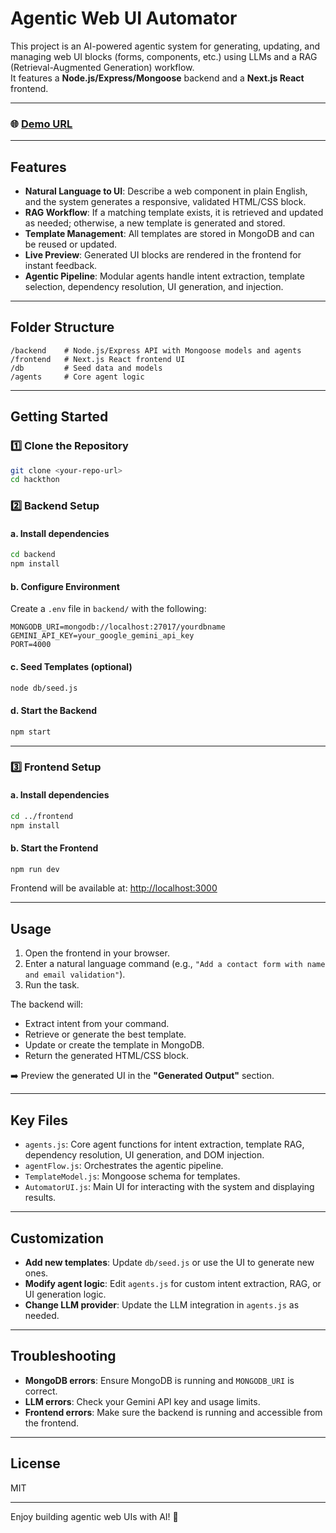 
# Agentic Web UI Automator

This project is an AI-powered agentic system for generating, updating, and managing web UI blocks (forms, components, etc.) using LLMs and a RAG (Retrieval-Augmented Generation) workflow.  
It features a **Node.js/Express/Mongoose** backend and a **Next.js React** frontend.

---

### 🌐 [Demo URL](https://drive.google.com/file/d/1K7f4QTKxvQaqrPNVxsISo2pHt-43n0bG/view?usp=drive_link)

---

## Features

- **Natural Language to UI**: Describe a web component in plain English, and the system generates a responsive, validated HTML/CSS block.
- **RAG Workflow**: If a matching template exists, it is retrieved and updated as needed; otherwise, a new template is generated and stored.
- **Template Management**: All templates are stored in MongoDB and can be reused or updated.
- **Live Preview**: Generated UI blocks are rendered in the frontend for instant feedback.
- **Agentic Pipeline**: Modular agents handle intent extraction, template selection, dependency resolution, UI generation, and injection.

---

## Folder Structure

```
/backend    # Node.js/Express API with Mongoose models and agents
/frontend   # Next.js React frontend UI
/db         # Seed data and models
/agents     # Core agent logic
```

---

## Getting Started

### 1️⃣ Clone the Repository

```bash
git clone <your-repo-url>
cd hackthon
```

### 2️⃣ Backend Setup

#### a. Install dependencies

```bash
cd backend
npm install
```

#### b. Configure Environment

Create a `.env` file in `backend/` with the following:

```env
MONGODB_URI=mongodb://localhost:27017/yourdbname
GEMINI_API_KEY=your_google_gemini_api_key
PORT=4000
```

#### c. Seed Templates (optional)

```bash
node db/seed.js
```

#### d. Start the Backend

```bash
npm start
```

---

### 3️⃣ Frontend Setup

#### a. Install dependencies

```bash
cd ../frontend
npm install
```

#### b. Start the Frontend

```bash
npm run dev
```

Frontend will be available at: [http://localhost:3000](http://localhost:3000)

---

## Usage

1. Open the frontend in your browser.
2. Enter a natural language command (e.g., `"Add a contact form with name and email validation"`).
3. Run the task.

The backend will:

- Extract intent from your command.
- Retrieve or generate the best template.
- Update or create the template in MongoDB.
- Return the generated HTML/CSS block.

➡️ Preview the generated UI in the **"Generated Output"** section.

---

## Key Files

- `agents.js`: Core agent functions for intent extraction, template RAG, dependency resolution, UI generation, and DOM injection.
- `agentFlow.js`: Orchestrates the agentic pipeline.
- `TemplateModel.js`: Mongoose schema for templates.
- `AutomatorUI.js`: Main UI for interacting with the system and displaying results.

---

## Customization

- **Add new templates**: Update `db/seed.js` or use the UI to generate new ones.
- **Modify agent logic**: Edit `agents.js` for custom intent extraction, RAG, or UI generation logic.
- **Change LLM provider**: Update the LLM integration in `agents.js` as needed.

---

## Troubleshooting

- **MongoDB errors**: Ensure MongoDB is running and `MONGODB_URI` is correct.
- **LLM errors**: Check your Gemini API key and usage limits.
- **Frontend errors**: Make sure the backend is running and accessible from the frontend.

---

## License

MIT

---

Enjoy building agentic web UIs with AI! 🚀

